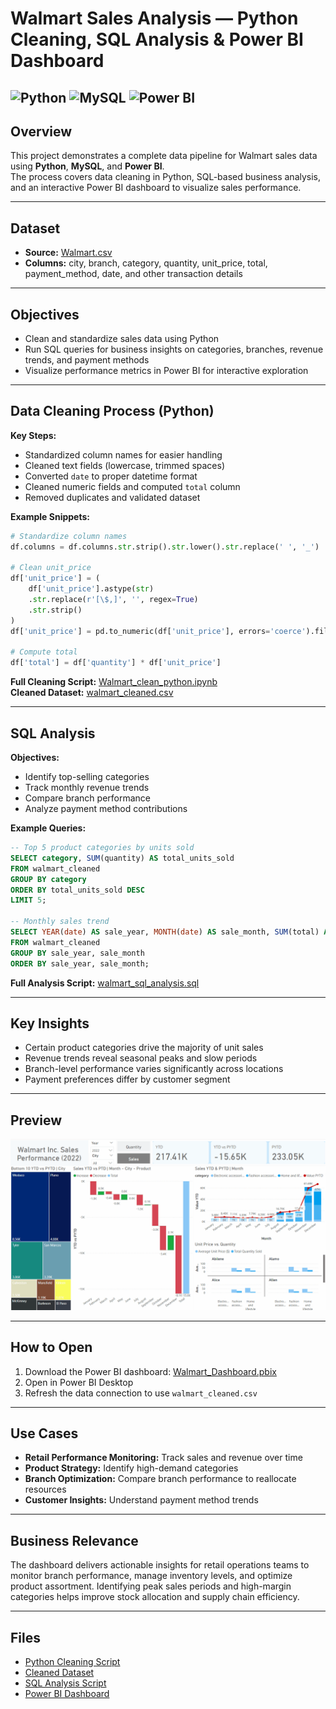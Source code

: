 # **Walmart Sales Analysis — Python Cleaning, SQL Analysis & Power BI Dashboard**  
![Python](https://img.shields.io/badge/Python-3776AB.svg?style=for-the-badge&logo=Python&logoColor=white)
![MySQL](https://img.shields.io/badge/mysql-%2300f.svg?style=for-the-badge&logo=mysql&logoColor=white)
![Power BI](https://img.shields.io/badge/power_bi-F2C811?style=for-the-badge&logo=powerbi&logoColor=black)
---

## **Overview**  
This project demonstrates a complete data pipeline for Walmart sales data using **Python**, **MySQL**, and **Power BI**.  
The process covers data cleaning in Python, SQL-based business analysis, and an interactive Power BI dashboard to visualize sales performance.

---

## **Dataset**
- **Source:** [Walmart.csv](https://github.com/kChe626/Walmart/blob/main/Walmart_Dashboard/data/Walmart.csv)  
- **Columns:** city, branch, category, quantity, unit_price, total, payment_method, date, and other transaction details

---

## **Objectives**
- Clean and standardize sales data using Python  
- Run SQL queries for business insights on categories, branches, revenue trends, and payment methods  
- Visualize performance metrics in Power BI for interactive exploration

---

## **Data Cleaning Process (Python)**
**Key Steps:**
- Standardized column names for easier handling  
- Cleaned text fields (lowercase, trimmed spaces)  
- Converted `date` to proper datetime format  
- Cleaned numeric fields and computed `total` column  
- Removed duplicates and validated dataset

**Example Snippets:**  
```python
# Standardize column names
df.columns = df.columns.str.strip().str.lower().str.replace(' ', '_')

# Clean unit_price
df['unit_price'] = (
    df['unit_price'].astype(str)
    .str.replace(r'[\$,]', '', regex=True)
    .str.strip()
)
df['unit_price'] = pd.to_numeric(df['unit_price'], errors='coerce').fillna(0)

# Compute total
df['total'] = df['quantity'] * df['unit_price']
```

 **Full Cleaning Script:** [Walmart_clean_python.ipynb](https://github.com/kChe626/Walmart/blob/main/Walmart_Dashboard/scripts/Walmart_clean_python.ipynb)  
 **Cleaned Dataset:** [walmart_cleaned.csv](https://github.com/kChe626/Walmart/blob/main/Walmart_Dashboard/data/walmart_cleaned.csv)

---

## **SQL Analysis**
**Objectives:**
- Identify top-selling categories  
- Track monthly revenue trends  
- Compare branch performance  
- Analyze payment method contributions  

**Example Queries:**
```sql
-- Top 5 product categories by units sold
SELECT category, SUM(quantity) AS total_units_sold
FROM walmart_cleaned
GROUP BY category
ORDER BY total_units_sold DESC
LIMIT 5;

-- Monthly sales trend
SELECT YEAR(date) AS sale_year, MONTH(date) AS sale_month, SUM(total) AS monthly_revenue
FROM walmart_cleaned
GROUP BY sale_year, sale_month
ORDER BY sale_year, sale_month;
```

 **Full Analysis Script:** [walmart_sql_analysis.sql](https://github.com/kChe626/Walmart/blob/main/Walmart_Dashboard/scripts/walmart_sql_analysis.sql)

---

## **Key Insights**
- Certain product categories drive the majority of unit sales  
- Revenue trends reveal seasonal peaks and slow periods  
- Branch-level performance varies significantly across locations  
- Payment preferences differ by customer segment

---

## **Preview**
![Walmart Power BI Dashboard](https://github.com/kChe626/Walmart/blob/main/Walmart_Dashboard/image/Walmart%20Power%20Bi%20Dashboard.gif)

---

## **How to Open**
1. Download the Power BI dashboard: [Walmart_Dashboard.pbix](https://github.com/kChe626/Walmart/blob/main/Walmart_Dashboard/power_bi/Walmart_Dashboard.pbix)  
2. Open in Power BI Desktop  
3. Refresh the data connection to use `walmart_cleaned.csv`  

---

## **Use Cases**
- **Retail Performance Monitoring:** Track sales and revenue over time  
- **Product Strategy:** Identify high-demand categories  
- **Branch Optimization:** Compare branch performance to reallocate resources  
- **Customer Insights:** Understand payment method trends

---

## **Business Relevance**
The dashboard delivers actionable insights for retail operations teams to monitor branch performance, manage inventory levels, and optimize product assortment. Identifying peak sales periods and high-margin categories helps improve stock allocation and supply chain efficiency.

---

## **Files**
- [Python Cleaning Script](https://github.com/kChe626/Walmart/blob/main/Walmart_Dashboard/scripts/Walmart_clean_python.ipynb)
- [Cleaned Dataset](https://github.com/kChe626/Walmart/blob/main/Walmart_Dashboard/data/walmart_cleaned.csv)  
- [SQL Analysis Script](https://github.com/kChe626/Walmart/blob/main/walmart_sql_analysis.sql)  
- [Power BI Dashboard](https://github.com/kChe626/Walmart/blob/main/Walmart_Dashboard/power_bi/Walmart_Dashboard.pbix)  

